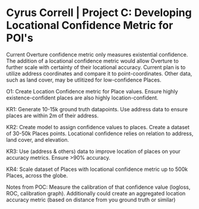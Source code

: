 # Cyrus Correll | Project C: Developing Locational Confidence Metric for POI's

Current Overture confidence metric only measures existential confidence. The addition of a locational confidence metric would allow Overture to further scale with certainty of their locational accuracy. Current plan is to utilize address coordinates and compare it to point-coordinates. Other data, such as land cover, may be utlitized for low-confidence Places. 

O1: Create Location Confidence metric for Place values. Ensure highly existence-confident places are also highly location-confident.

KR1: Generate 10-15k ground truth datapoints. Use address data to ensure places are within 2m of their address.

KR2: Create model to assign confidence values to places. Create a dataset of 30-50k Places points. Locational confidence relies on relation to address, land cover, and elevation.

KR3: Use (address & others) data to improve location of places on your accuracy metrics. Ensure >90% accuracy.

KR4: Scale dataset of Places with locational confidence metric up to 500k Places, across the globe.

Notes from POC:
Measure the calibration of that confidence value (logloss, ROC, calibration graph). Additionally could create an aggregated location accuracy metric (based on distance from you ground truth or similar)
